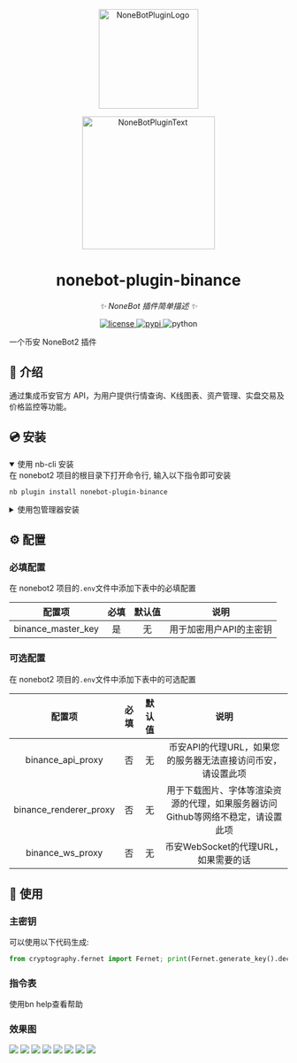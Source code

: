 <div align="center">
  <a href="https://v2.nonebot.dev/store"><img src="https://github.com/A-kirami/nonebot-plugin-template/blob/resources/nbp_logo.png" width="180" height="180" alt="NoneBotPluginLogo"></a>
  <br>
  <p><img src="https://github.com/A-kirami/nonebot-plugin-template/blob/resources/NoneBotPlugin.svg" width="240" alt="NoneBotPluginText"></p>
</div>

<div align="center">

# nonebot-plugin-binance

_✨ NoneBot 插件简单描述 ✨_


<a href="./LICENSE">
    <img src="https://img.shields.io/github/license/newcovid/nonebot-plugin-binance.svg" alt="license">
</a>
<a href="https://pypi.python.org/pypi/nonebot-plugin-binance">
    <img src="https://img.shields.io/pypi/v/nonebot-plugin-binance.svg" alt="pypi">
</a>
<img src="https://img.shields.io/badge/python-3.9+-blue.svg" alt="python">

</div>

一个币安 NoneBot2 插件

## 📖 介绍

通过集成币安官方 API，为用户提供行情查询、K线图表、资产管理、实盘交易及价格监控等功能。

## 💿 安装

<details open>
<summary>使用 nb-cli 安装</summary>
在 nonebot2 项目的根目录下打开命令行, 输入以下指令即可安装

    nb plugin install nonebot-plugin-binance

</details>

<details>
<summary>使用包管理器安装</summary>
在 nonebot2 项目的插件目录下, 打开命令行, 根据你使用的包管理器, 输入相应的安装命令

<details>
<summary>pip</summary>

    pip install nonebot-plugin-binance
</details>
<details>
<summary>pdm</summary>

    pdm add nonebot-plugin-binance
</details>
<details>
<summary>poetry</summary>

    poetry add nonebot-plugin-binance
</details>
<details>
<summary>conda</summary>

    conda install nonebot-plugin-binance
</details>

打开 nonebot2 项目根目录下的 `pyproject.toml` 文件, 在 `[tool.nonebot]` 部分追加写入

    plugins = ["nonebot_plugin_binance"]

</details>

## ⚙️ 配置

### 必填配置
在 nonebot2 项目的`.env`文件中添加下表中的必填配置

|       配置项       | 必填  | 默认值 |          说明           |
| :----------------: | :---: | :----: | :---------------------: |
| binance_master_key |  是   |   无   | 用于加密用户API的主密钥 |

### 可选配置
在 nonebot2 项目的`.env`文件中添加下表中的可选配置

|         配置项         | 必填  | 默认值 |                                       说明                                       |
| :--------------------: | :---: | :----: | :------------------------------------------------------------------------------: |
|   binance_api_proxy    |  否   |   无   |           币安API的代理URL，如果您的服务器无法直接访问币安，请设置此项           |
| binance_renderer_proxy |  否   |   无   | 用于下载图片、字体等渲染资源的代理，如果服务器访问Github等网络不稳定，请设置此项 |
|    binance_ws_proxy    |  否   |   无   |                       币安WebSocket的代理URL，如果需要的话                       |

## 🎉 使用
### 主密钥
可以使用以下代码生成: 
``` python
from cryptography.fernet import Fernet; print(Fernet.generate_key().decode())
```
### 指令表
使用bn help查看帮助
### 效果图
![](/images/help.png)
![](/images/status.png)
![](/images/ticker.png)
![](/images/kline.png)
![](/images/balance.png)
![](/images/pos.png)
![](/images/alert.png)
![](/images/open.png)


